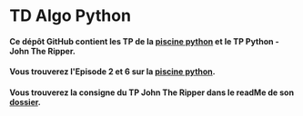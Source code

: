 # TD Algo Python

#### Ce dépôt GitHub contient les TP de la [piscine python](http://piscine-python.fr/) et le TP Python - John The Ripper.

#### Vous trouverez l'Episode 2 et 6 sur la [piscine python](http://piscine-python.fr/).
#### Vous trouverez la consigne du TP John The Ripper dans le readMe de son [dossier](https://github.com/Raamy/td-algo-python/tree/master/TP_JTR).